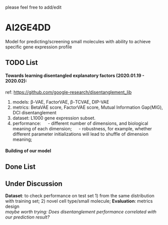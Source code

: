 please feel free to add/edit  
# AI2GE4DD
Model for predicting/screening small molecules with ability to achieve specific gene expression profile  

## TODO List
#### **Towards learning disentangled explanatory factors (2020.01.19 - 2020.02):**  
ref: https://github.com/google-research/disentanglement_lib  
1. models: β-VAE, FactorVAE, β-TCVAE, DIP-VAE
2. metrics: BetaVAE score, FactorVAE score, Mutual Information Gap(MIG), DCI disentanglement
3. dataset: L1000 gene expression subset.
4. performance:
&emsp; - different number of dimensions, and biological meaning of each dimension;
&emsp; - robustness, for example, whether different parameter initializations will lead to shuffle of dimension meaning;  

#### **Building of our model**

## Done List  

## Under Discussion
**Dataset**: to check performance on test set 1) from the same distribution with training set; 2) novel cell type/small molecule;
**Evaluation**: metrics design    
*maybe worth trying: Does disentanglement performance correlated with our prediction result?*
